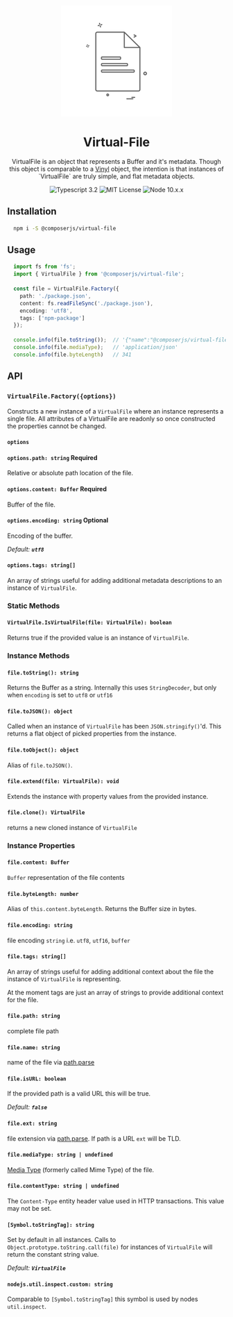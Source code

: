 <p align="center">
    <img alt="virtual-file" src="https://raw.githubusercontent.com/composerjs/virtual-file/master/logo.png" width="256">
    <h1 align="center">Virtual-File</h1>
</p>

<p align="center">
  VirtualFile is an object that represents a Buffer and it's metadata.
  Though this object is comparable to a <a href="https://github.com/gulpjs/vinyl">Vinyl</a>
  object, the intention is that instances of `VirtualFile` are truly simple, and flat metadata
  objects.
</p>

<p align="center">
  <img alt="Typescript 3.2" src="https://img.shields.io/badge/typescript-3.2-blue.svg">
  <img alt="MIT License" src="https://img.shields.io/badge/license-MIT-blue.svg">
  <img alt="Node 10.x.x" src="https://img.shields.io/badge/node-10.x.x-blue.svg">
</p>

## Installation

```bash
  npm i -S @composerjs/virtual-file
```

## Usage

```typescript
  import fs from 'fs';
  import { VirtualFile } from '@composerjs/virtual-file';
  
  const file = VirtualFile.Factory({
    path: './package.json',
    content: fs.readFileSync('./package.json'),
    encoding: 'utf8',
    tags: ['npm-package']
  });
  
  console.info(file.toString());  // '{"name":"@composerjs/virtual-file"...
  console.info(file.mediaType);   // 'application/json'
  console.info(file.byteLength)   // 341 
```

## API

### `VirtualFile.Factory({options})`

Constructs a new instance of a `VirtualFile` where an instance represents
a single file. All attributes of a VirtualFile are readonly so once
constructed the properties cannot be changed.

#### `options`

#### `options.path: string` **Required**

Relative or absolute path location of the file.

#### `options.content: Buffer` **Required**

Buffer of the file.

#### `options.encoding: string` **Optional**

Encoding of the buffer.

*Default: __`utf8`__*

#### `options.tags: string[]`

An array of strings useful for adding additional metadata descriptions
to an instance of `VirtualFile`.

### Static Methods

#### `VirtualFile.IsVirtualFile(file: VirtualFile): boolean`

Returns true if the provided value is an instance of `VirtualFile`.

### Instance Methods

#### `file.toString(): string`

Returns the Buffer as a string. Internally this uses `StringDecoder`, but
only when `encoding` is set to `utf8` or `utf16`

#### `file.toJSON(): object`

Called when an instance of `VirtualFile` has been `JSON.stringify()`'d.
This returns a flat object of picked properties from the instance.

#### `file.toObject(): object`

Alias of `file.toJSON()`.

#### `file.extend(file: VirtualFile): void`

Extends the instance with property values from the provided instance.

#### `file.clone(): VirtualFile`

returns a new cloned instance of `VirtualFile`

### Instance Properties

#### `file.content: Buffer`

`Buffer` representation of the file contents

#### `file.byteLength: number`

Alias of `this.content.byteLength`. Returns the Buffer size in bytes.

#### `file.encoding: string `

file encoding `string` i.e. `utf8`, `utf16`, `buffer`

#### `file.tags: string[]`

An array of strings useful for adding additional context about the file
the instance of `VirtualFile` is representing.

At the moment tags are just an array of strings to provide additional
context for the file.

#### `file.path: string`

complete file path

#### `file.name: string`

name of the file via [path.parse](https://nodejs.org/docs/latest-v10.x/api/path.html#path_path_parse_path)

#### `file.isURL: boolean`

If the provided path is a valid URL this will be true.

*Default: __`false`__*

#### `file.ext: string`

file extension via [path.parse](https://nodejs.org/docs/latest-v10.x/api/path.html#path_path_parse_path).
If path is a URL `ext` will be TLD.

#### `file.mediaType: string | undefined`

[Media Type](https://www.iana.org/assignments/media-types/media-types.xhtml) (formerly called Mime Type) of the file.

#### `file.contentType: string | undefined`

The `Content-Type` entity header value used in HTTP transactions.
This value may not be set.

#### `[Symbol.toStringTag]: string`

Set by default in all instances. Calls to `Object.prototype.toString.call(file)` for
instances of `VirtualFile` will return the constant string value.

*Default: __`VirtualFile`__*

#### `nodejs.util.inspect.custom: string`

Comparable to `[Symbol.toStringTag]` this symbol is used by nodes
`util.inspect`.
